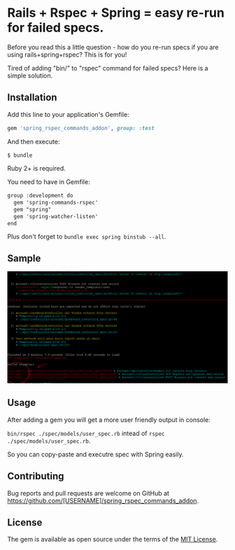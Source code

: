 # Rails + Rspec + Spring = easy re-run for failed specs.

Before you read this a little question - how do you re-run specs if you are using rails+spring+rspec? This is for you!

Tired of adding "bin/" to "rspec" command for failed specs? Here is a simple solution.

## Installation

Add this line to your application's Gemfile:

```ruby
gem 'spring_rspec_commands_addon', group: :test
```

And then execute:

    $ bundle

Ruby 2+ is required.

You need to have in Gemfile:

```
group :development do
  gem 'spring-commands-rspec'
  gem "spring"
  gem 'spring-watcher-listen'
end
```

Plus don't forget to `bundle exec spring binstub --all`.

## Sample

[![Sample](https://github.com/igorkasyanchuk/spring_rspec_commands_addon/raw/master/docs/spring.png)](https://github.com/igorkasyanchuk/spring_rspec_commands_addon/raw/master/docs/spring.png)

## Usage

After adding a gem you will get a more user friendly output in console:

`bin/rspec ./spec/models/user_spec.rb` intead of `rspec ./spec/models/user_spec.rb`.

So you can copy-paste and executre spec with Spring easily.

## Contributing

Bug reports and pull requests are welcome on GitHub at https://github.com/[USERNAME]/spring_rspec_commands_addon.

## License

The gem is available as open source under the terms of the [MIT License](http://opensource.org/licenses/MIT).
